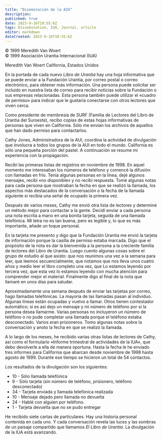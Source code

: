 ```yaml
---
title: "Diseminación de la AIU"
description: 
published: true
date: 2023-9-16T10:55:6Z
tags: Dissemination, IUA, Journal, article
editor: markdown
dateCreated: 2023-9-16T10:55:6Z
---
```


<p class="v-card v-sheet theme--light grey lighten-3 px-2">© 1999 Meredith Van Woert<br>© 1999 Asociación Urantia Internacional (IUA)</p>

Meredith Van Woert
California, Estados Unidos

En la portada de cada nuevo _Libro de Urantia_ hay una hoja informativa que se puede enviar a la Fundación Urantia, por correo postal o correo electrónico, para obtener más información. Una persona puede solicitar ser incluido en nuestra lista de correo para recibir noticias sobre la Fundación o sus empresas relacionadas. Esta persona también puede utilizar el «cuadro de permiso» para indicar que le gustaría conectarse con otros lectores que viven cerca.

Como presidente de membresía de SURF (Familia de Lectores del Libro de Urantia del Suroeste), recibo copias de estas hojas informativas de personas que viven en California. Sólo me envían los archivos de aquellos que han dado permiso para contactarlos.

Cathy Jones, Administradora de la AUI, coordina la actividad de divulgación que involucra a todos los grupos de la AUI en todo el mundo. California es sólo una pequeña porción del pastel. A continuación se resume mi experiencia con la propagación.

Recibí las primeras listas de registros en noviembre de 1998. En aquel momento me interesaban los números de teléfono y comencé la difusión con llamadas en frío. Tenía algunas personas en la línea, dejé algunos mensajes, recibí «no disponible» y no recibí respuesta. Tomé algunas notas para cada persona que mostraban la fecha en que se realizó la llamada, los aspectos más destacados de la conversación o la fecha de la llamada siguiente si recibía una señal de ocupado la primera vez.

Después de varios meses, Cathy me envió otra lista de lectores y determiné un método mejor para contactar a la gente. Decidí enviar a cada persona una nota escrita a mano en una bonita tarjeta, seguida de una llamada telefónica. Mi letra no es tan buena, pero es legible y, lo que es más importante, añade un toque personal.

En la tarjeta me presento y digo que la Fundación Urantia me envió la tarjeta de información porque la casilla de permiso estaba marcada. Digo que el propósito de la nota es dar la bienvenida a la persona a la creciente familia de lectores del Libro de Urantia. Luego cuento algunas cosas sobre el grupo de estudio al que asisto: que nos reunimos una vez a la semana para leer, que leemos secuencialmente, que notamos que nos lleva unos cuatro años y medio leer el libro completo una vez, que Lo estamos leyendo por tercera vez, que esta vez lo estamos leyendo con mucha atención para comprender mejor el material. Finalmente digo al final de la nota que llamaré en unos días para saludar.

Aproximadamente una semana después de enviar las tarjetas por correo, hago llamadas telefónicas. La mayoría de las llamadas pasan al individuo. Algunas líneas están ocupadas y vuelvo a llamar. Otros tienen contestador automático; si es así dejo un mensaje y mi número de teléfono por si la persona desea llamarme. Varias personas no incluyeron un número de teléfono o no pude completar una llamada porque el teléfono estaba desconectado. Varios eran prisioneros. Tomo algunas notas sobre la conversación y anoto la fecha en que se realizó la llamada.

A lo largo de los meses, he recibido varias otras listas de lectores de Cathy, así como el formulario «Informe trimestral de actividades de la IUA», que debo devolverle a ella de manera oportuna. Hasta la fecha le he enviado tres informes para California que abarcan desde noviembre de 1998 hasta agosto de 1999. Durante ese tiempo se hicieron un total de 54 contactos.

Los resultados de la divulgación son los siguientes:
- 10 - Sólo llamada telefónica
- 9 - Sólo tarjeta (sin número de teléfono, prisionero, teléfono desconectado)
- 34 - Tarjeta enviada y llamada telefónica realizada
- 10 - Mensaje dejado pero llamada no devuelta
- 24 - Hablé con alguien por teléfono.
- 1 - Tarjeta devuelta que no se pudo entregar

He recibido siete cartas de particulares. Hay una historia personal contenida en cada uno. Y cada conversación revela las luces y las sombras de un paisaje compartido que llamamos _El Libro de Urantia_. La divulgación de la IUA está avanzando.